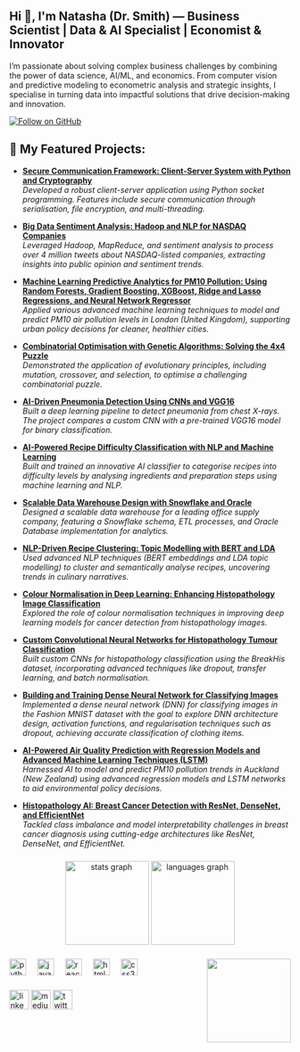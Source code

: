<h2 align="left">Hi 👋, I'm Natasha (Dr. Smith) — Business Scientist | Data & AI Specialist | Economist & Innovator</h2>
<p align="left">
I’m passionate about solving complex business challenges by combining the power of data science, AI/ML, and economics. From computer vision and predictive modeling to econometric analysis and strategic insights, I specialise in turning data into impactful solutions that drive decision-making and innovation.
</p>


[![Follow on GitHub](https://img.shields.io/github/followers/drnsmith?label=Follow&style=social)](https://github.com/drnsmith)

###
<h2>💼 My Featured Projects:</h2>


- **[Secure Communication Framework: Client-Server System with Python and Cryptography](https://github.com/drnsmith/Client-Server-Network-Socket-Programming)**  
  _Developed a robust client-server application using Python socket programming. Features include secure communication through serialisation, file encryption, and multi-threading._

- **[Big Data Sentiment Analysis: Hadoop and NLP for NASDAQ Companies](https://github.com/drnsmith/sentiment-analysis-NASDAQ-companies-Tweets)**  
  _Leveraged Hadoop, MapReduce, and sentiment analysis to process over 4 million tweets about NASDAQ-listed companies, extracting insights into public opinion and sentiment trends._

- **[Machine Learning Predictive Analytics for PM10 Pollution: Using Random Forests, Gradient Boosting, XGBoost, Ridge and Lasso Regressions, and Neural Network Regressor](https://github.com/drnsmith/PM-London-Pollution)**  
  _Applied various advanced machine learning techniques to model and predict PM10 air pollution levels in London (United Kingdom), supporting urban policy decisions for cleaner, healthier cities._

- **[Combinatorial Optimisation with Genetic Algorithms: Solving the 4x4 Puzzle](https://github.com/drnsmith/Solving-a-4x4-Letter-Placement-Puzzle-Using-Genetic-Algorithms)**  
  _Demonstrated the application of evolutionary principles, including mutation, crossover, and selection, to optimise a challenging combinatorial puzzle._

- **[AI-Driven Pneumonia Detection Using CNNs and VGG16](https://github.com/drnsmith/pneumonia-detection-CNN)**  
  _Built a deep learning pipeline to detect pneumonia from chest X-rays. The project compares a custom CNN with a pre-trained VGG16 model for binary classification._

- **[AI-Powered Recipe Difficulty Classification with NLP and Machine Learning](https://github.com/drnsmith/AI-Recipe-Classifier)**  
  _Built and trained an innovative AI classifier to categorise recipes into difficulty levels by analysing ingredients and preparation steps using machine learning and NLP._

- **[Scalable Data Warehouse Design with Snowflake and Oracle](https://github.com/drnsmith/warehouse-management-system)**  
  _Designed a scalable data warehouse for a leading office supply company, featuring a Snowflake schema, ETL processes, and Oracle Database implementation for analytics._

- **[NLP-Driven Recipe Clustering: Topic Modelling with BERT and LDA](https://github.com/drnsmith/RecipeNLG-Topic-Modelling-and-Clustering)**  
  _Used advanced NLP techniques (BERT embeddings and LDA topic modelling) to cluster and semantically analyse recipes, uncovering trends in culinary narratives._

- **[Colour Normalisation in Deep Learning: Enhancing Histopathology Image Classification](https://github.com/drnsmith/ColourNorm-Histopathology-DeepLearning)**  
  _Explored the role of colour normalisation techniques in improving deep learning models for cancer detection from histopathology images._

- **[Custom Convolutional Neural Networks for Histopathology Tumour Classification](https://github.com/drnsmith/Custom-CNNs-Histopathology-Classification)**  
  _Built custom CNNs for histopathology classification using the BreakHis dataset, incorporating advanced techniques like dropout, transfer learning, and batch normalisation._

- **[Building and Training Dense Neural Network for Classifying Images](https://github.com/drnsmith/Designing-Dense-NNs-Using-MNIST)**  
  _Implemented a dense neural network (DNN) for classifying images in the Fashion MNIST dataset with the goal to explore DNN architecture design, activation functions, and regularisation techniques such as dropout, achieving accurate classification of clothing items._

- **[AI-Powered Air Quality Prediction with Regression Models and Advanced Machine Learning Techniques (LSTM)](https://github.com/drnsmith/Pollution-Prediction-Auckland)**  
  _Harnessed AI to model and predict PM10 pollution trends in Auckland (New Zealand) using advanced regression models and LSTM networks to aid environmental policy decisions._

- **[Histopathology AI: Breast Cancer Detection with ResNet, DenseNet, and EfficientNet](https://github.com/drnsmith/Histopathology-AI-BreastCancer)**  
  _Tackled class imbalance and model interpretability challenges in breast cancer diagnosis using cutting-edge architectures like ResNet, DenseNet, and EfficientNet._


###

<div align="center">
  <img src="https://github-readme-stats.vercel.app/api?username=drnsmith&hide_title=false&hide_rank=false&show_icons=true&include_all_commits=true&count_private=true&disable_animations=false&theme=dracula&locale=en&hide_border=false" height="150" alt="stats graph"  />
  <img src="https://github-readme-stats.vercel.app/api/top-langs?username=drnsmith&locale=en&hide_title=false&layout=compact&card_width=320&langs_count=5&theme=dracula&hide_border=false" height="150" alt="languages graph"  />
</div>

###

<img align="right" height="150" src="https://i.imgflip.com/65efzo.gif"  />

###

<div align="left">
  <img src="https://cdn.jsdelivr.net/gh/devicons/devicon/icons/python/python-original.svg" height="30" alt="python logo"  />
  <img width="12" />
  <img src="https://cdn.jsdelivr.net/gh/devicons/devicon/icons/javascript/javascript-original.svg" height="30" alt="javascript logo"  />
  <img width="12" />
  <img src="https://cdn.jsdelivr.net/gh/devicons/devicon/icons/react/react-original.svg" height="30" alt="react logo"  />
  <img width="12" />
  <img src="https://cdn.jsdelivr.net/gh/devicons/devicon/icons/html5/html5-original.svg" height="30" alt="html5 logo"  />
  <img width="12" />
  <img src="https://cdn.jsdelivr.net/gh/devicons/devicon/icons/css3/css3-original.svg" height="30" alt="css3 logo"  />
  <img width="12" />
  
</div>

###

<div align="left">
  <a href="https://www.linkedin.com/in/natalyasmith"><img src="https://img.shields.io/static/v1?message=LinkedIn&logo=linkedin&label=&color=0077B5&logoColor=white&labelColor=&style=for-the-badge" height="35" alt="linkedin logo"  /></a>
  <a href="https://medium.com/@drnatashasth"><img src="https://img.shields.io/static/v1?message=Medium&logo=medium&label=&color=12100E&logoColor=white&labelColor=&style=for-the-badge" height="35" alt="medium logo" /></a>
  <a href="https://twitter.com/NeverOblivious"><img src="https://img.shields.io/static/v1?message=Twitter&logo=twitter&label=&color=1DA1F2&logoColor=white&labelColor=&style=for-the-badge" height="35" alt="twitter logo" /></a>
</div>

###

